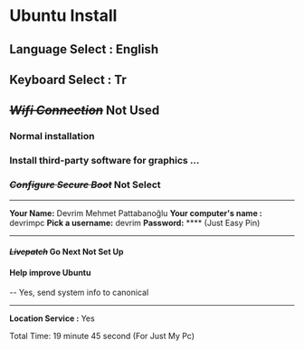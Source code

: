# Ubuntu Install

## Language Select : English 
## Keyboard Select : Tr
##  *~~Wifi Connection~~* Not Used
### Normal installation
### Install third-party software for graphics ...
### ~~*Configure Secure Boot*~~ **Not Select**
---
**Your Name:** Devrim Mehmet Pattabanoğlu
**Your computer's name :** devrimpc
**Pick a username:** devrim
**Password:**  **** (Just Easy Pin)

---
#### *~~Livepatch~~* Go Next Not Set Up
#### Help improve Ubuntu 
-- Yes, send system info to canonical

---
**Location Service :** Yes

Total Time: 19 minute 45 second (For Just My Pc)
